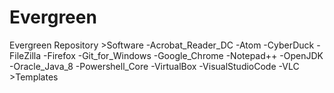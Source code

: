 # Evergreen
Evergreen Repository
    >Software
        -Acrobat_Reader_DC
        -Atom
        -CyberDuck
        -FileZilla
        -Firefox
        -Git_for_Windows
        -Google_Chrome
        -Notepad++
        -OpenJDK
        -Oracle_Java_8
        -Powershell_Core
        -VirtualBox
        -VisualStudioCode
        -VLC
    >Templates

